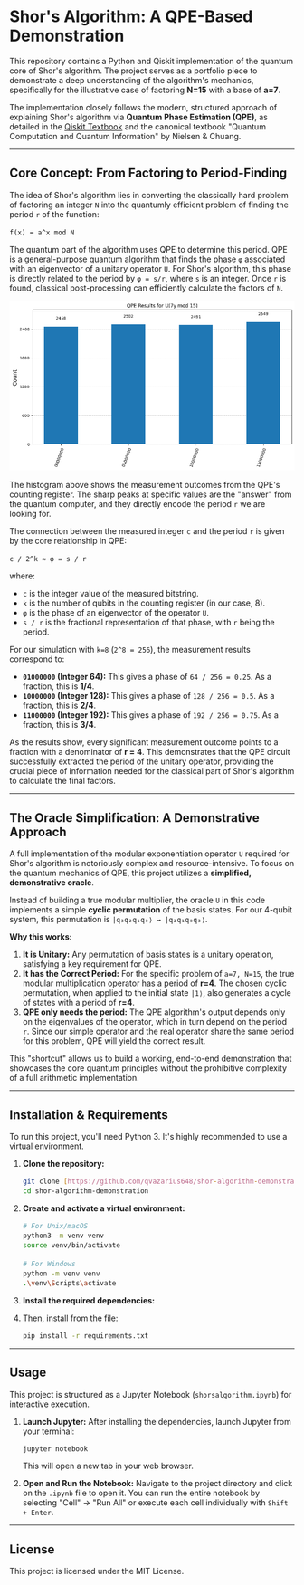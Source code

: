 # Shor's Algorithm: A QPE-Based Demonstration

This repository contains a Python and Qiskit implementation of the quantum core of Shor's algorithm. The project serves as a portfolio piece to demonstrate a deep understanding of the algorithm's mechanics, specifically for the illustrative case of factoring **N=15** with a base of **a=7**.

The implementation closely follows the modern, structured approach of explaining Shor's algorithm via **Quantum Phase Estimation (QPE)**, as detailed in the [Qiskit Textbook](https://quantum.cloud.ibm.com/learning/en/courses/fundamentals-of-quantum-algorithms/phase-estimation-and-factoring/shor-algorithm) and the canonical textbook "Quantum Computation and Quantum Information" by Nielsen & Chuang.



---

## Core Concept: From Factoring to Period-Finding

The idea of Shor's algorithm lies in converting the classically hard problem of factoring an integer `N` into the quantumly efficient problem of finding the period `r` of the function:

`f(x) = a^x mod N`

The quantum part of the algorithm uses QPE to determine this period. QPE is a general-purpose quantum algorithm that finds the phase `φ` associated with an eigenvector of a unitary operator `U`. For Shor's algorithm, this phase is directly related to the period by `φ = s/r`, where `s` is an integer. Once `r` is found, classical post-processing can efficiently calculate the factors of `N`.


![Shor algorithm result](images/qperesults.png) 

The histogram above shows the measurement outcomes from the QPE's counting register. The sharp peaks at specific values are the "answer" from the quantum computer, and they directly encode the period `r` we are looking for.

The connection between the measured integer `c` and the period `r` is given by the core relationship in QPE:

`c / 2^k ≈ φ = s / r`

where:
- `c` is the integer value of the measured bitstring.
- `k` is the number of qubits in the counting register (in our case, 8).
- `φ` is the phase of an eigenvector of the operator `U`.
- `s / r` is the fractional representation of that phase, with `r` being the period.

For our simulation with `k=8` (`2^8 = 256`), the measurement results correspond to:

- **`01000000` (Integer 64):** This gives a phase of `64 / 256 = 0.25`. As a fraction, this is **1/4**.
- **`10000000` (Integer 128):** This gives a phase of `128 / 256 = 0.5`. As a fraction, this is **2/4**.
- **`11000000` (Integer 192):** This gives a phase of `192 / 256 = 0.75`. As a fraction, this is **3/4**.

As the results show, every significant measurement outcome points to a fraction with a denominator of **r = 4**. This demonstrates that the QPE circuit successfully extracted the period of the unitary operator, providing the crucial piece of information needed for the classical part of Shor's algorithm to calculate the final factors.

---

## The Oracle Simplification: A Demonstrative Approach

A full implementation of the modular exponentiation operator `U` required for Shor's algorithm is notoriously complex and resource-intensive. To focus on the quantum mechanics of QPE, this project utilizes a **simplified, demonstrative oracle**.

Instead of building a true modular multiplier, the oracle `U` in this code implements a simple **cyclic permutation** of the basis states. For our 4-qubit system, this permutation is `|q₃q₂q₁q₀⟩ → |q₂q₁q₀q₃⟩`.

**Why this works:**
1.  **It is Unitary:** Any permutation of basis states is a unitary operation, satisfying a key requirement for QPE.
2.  **It has the Correct Period:** For the specific problem of `a=7, N=15`, the true modular multiplication operator has a period of **r=4**. The chosen cyclic permutation, when applied to the initial state `|1⟩`, also generates a cycle of states with a period of **r=4**.
3.  **QPE only needs the period:** The QPE algorithm's output depends only on the eigenvalues of the operator, which in turn depend on the period `r`. Since our simple operator and the real operator share the same period for this problem, QPE will yield the correct result.

This "shortcut" allows us to build a working, end-to-end demonstration that showcases the core quantum principles without the prohibitive complexity of a full arithmetic implementation.

---

## Installation & Requirements

To run this project, you'll need Python 3. It's highly recommended to use a virtual environment.

1.  **Clone the repository:**
    ```bash
    git clone [https://github.com/qvazarius648/shor-algorithm-demonstration.git](https://github.com/qvazarius648/shor-algorithm-demonstration.git)
    cd shor-algorithm-demonstration
    ```

2.  **Create and activate a virtual environment:**
    ```bash
    # For Unix/macOS
    python3 -m venv venv
    source venv/bin/activate

    # For Windows
    python -m venv venv
    .\venv\Scripts\activate
    ```

3.  **Install the required dependencies:**
4.  
    Then, install from the file:
    ```bash
    pip install -r requirements.txt
    ```

---

## Usage

This project is structured as a Jupyter Notebook (`shorsalgorithm.ipynb`) for interactive execution.

1.  **Launch Jupyter:**
    After installing the dependencies, launch Jupyter from your terminal:
    ```bash
    jupyter notebook
    ```
    This will open a new tab in your web browser.

2.  **Open and Run the Notebook:**
    Navigate to the project directory and click on the `.ipynb` file to open it. You can run the entire notebook by selecting "Cell" -> "Run All" or execute each cell individually with `Shift + Enter`.

---

## License

This project is licensed under the MIT License.
